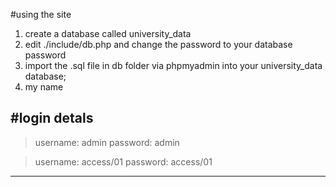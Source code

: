 #using the site
1. create a database called university_data
2. edit ./include/db.php and change the password to your database password
3. import the .sql file in db folder via phpmyadmin into your university_data database;
4. my name


#login detals
---
>username: admin
password: admin

>username: access/01
password: access/01



---

